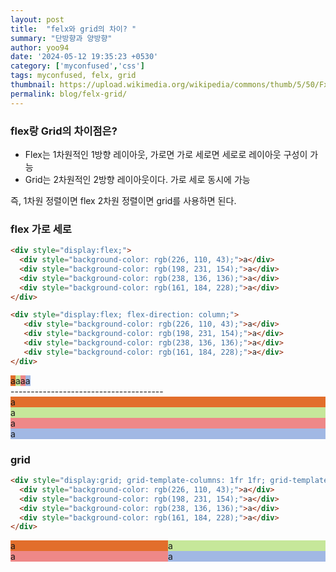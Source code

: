 ```yaml
---
layout: post
title:  "felx와 grid의 차이? "
summary: "단방향과 양방향"
author: yoo94
date: '2024-05-12 19:35:23 +0530'
category: ['myconfused','css']
tags: myconfused, felx, grid
thumbnail: https://upload.wikimedia.org/wikipedia/commons/thumb/5/50/Fxemoji_u2049.svg/255px-Fxemoji_u2049.svg.png
permalink: blog/felx-grid/
---
```


### flex랑 Grid의 차이점은?

- Flex는 1차원적인 1방향 레이아웃, 가로면 가로 세로면 세로로 레이아웃 구성이 가능
- Grid는 2차원적인 2방향 레이아웃이다. 가로 세로 동시에 가능

즉, 1차원 정렬이면 flex 2차원 정렬이면 grid를 사용하면 된다.


### flex 가로 세로
```html
<div style="display:flex;">
  <div style="background-color: rgb(226, 110, 43);">a</div>
  <div style="background-color: rgb(198, 231, 154);">a</div>
  <div style="background-color: rgb(238, 136, 136);">a</div>
  <div style="background-color: rgb(161, 184, 228);">a</div>
</div>

<div style="display:flex; flex-direction: column;">
   <div style="background-color: rgb(226, 110, 43);">a</div>
   <div style="background-color: rgb(198, 231, 154);">a</div>
   <div style="background-color: rgb(238, 136, 136);">a</div>
   <div style="background-color: rgb(161, 184, 228);">a</div>
</div>
```
<div style="display:flex;">
  <div style="background-color: rgb(226, 110, 43);">a</div>
  <div style="background-color: rgb(198, 231, 154);">a</div>
  <div style="background-color: rgb(238, 136, 136);">a</div>
  <div style="background-color: rgb(161, 184, 228);">a</div>
</div>
--------------------------------------
<div style="display:flex; flex-direction: column;">
  <div style="background-color: rgb(226, 110, 43);">a</div>
  <div style="background-color: rgb(198, 231, 154);">a</div>
  <div style="background-color: rgb(238, 136, 136);">a</div>
  <div style="background-color: rgb(161, 184, 228);">a</div>
</div>

### grid
```html
<div style="display:grid; grid-template-columns: 1fr 1fr; grid-template-rows: 1fr 1fr;">
  <div style="background-color: rgb(226, 110, 43);">a</div>
  <div style="background-color: rgb(198, 231, 154);">a</div>
  <div style="background-color: rgb(238, 136, 136);">a</div>
  <div style="background-color: rgb(161, 184, 228);">a</div>
</div>

```
<div style="display:grid; grid-template-columns: 1fr 1fr; grid-template-rows: 1fr 1fr;">
  <div style="background-color: rgb(226, 110, 43);">a</div>
  <div style="background-color: rgb(198, 231, 154);">a</div>
  <div style="background-color: rgb(238, 136, 136);">a</div>
  <div style="background-color: rgb(161, 184, 228);">a</div>
</div>


